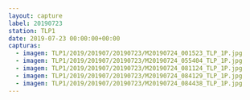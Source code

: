 ```yaml
---
layout: capture
label: 20190723
station: TLP1
date: 2019-07-23 00:00:00+00:00
capturas:
  - imagem: TLP1/2019/201907/20190723/M20190724_001523_TLP_1P.jpg
  - imagem: TLP1/2019/201907/20190723/M20190724_055404_TLP_1P.jpg
  - imagem: TLP1/2019/201907/20190723/M20190724_081124_TLP_1P.jpg
  - imagem: TLP1/2019/201907/20190723/M20190724_084129_TLP_1P.jpg
  - imagem: TLP1/2019/201907/20190723/M20190724_084438_TLP_1P.jpg
---
```

